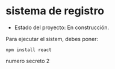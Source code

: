 <h1> sistema de registro</h1>

- Estado del proyecto: En construcción.

Para ejecutar el sistem, debes poner:

```npm install react```

numero secreto 2
